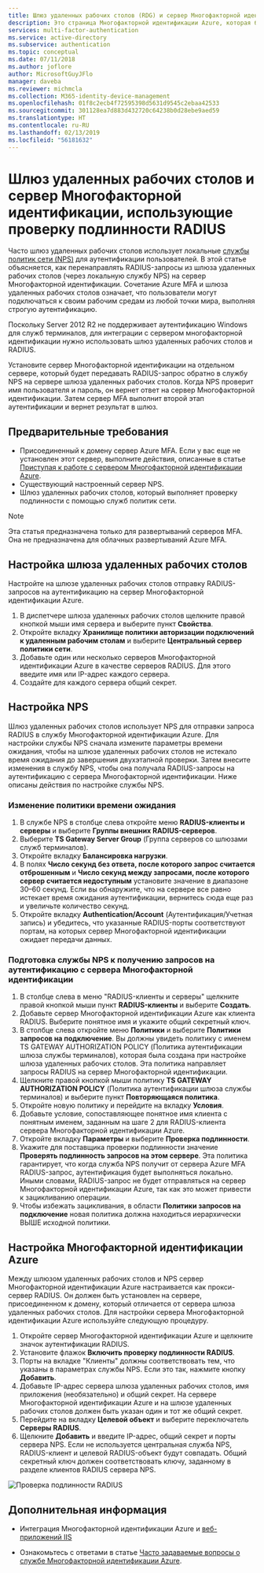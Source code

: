 ```yaml
---
title: Шлюз удаленных рабочих столов (RDG) и сервер Многофакторной идентификации Azure по протоколу RADIUS | Документация Майкрософт
description: Это страница Многофакторной идентификации Azure, которая будет полезна при развертывании шлюза удаленных рабочих столов (RD) и сервера Многофакторной идентификации Azure с помощью RADIUS.
services: multi-factor-authentication
ms.service: active-directory
ms.subservice: authentication
ms.topic: conceptual
ms.date: 07/11/2018
ms.author: joflore
author: MicrosoftGuyJFlo
manager: daveba
ms.reviewer: michmcla
ms.collection: M365-identity-device-management
ms.openlocfilehash: 01f8c2ecb4f72595398d5631d9545c2ebaa42533
ms.sourcegitcommit: 301128ea7d883d432720c64238b0d28ebe9aed59
ms.translationtype: HT
ms.contentlocale: ru-RU
ms.lasthandoff: 02/13/2019
ms.locfileid: "56181632"
---
```

# <a name="remote-desktop-gateway-and-azure-multi-factor-authentication-server-using-radius"></a>Шлюз удаленных рабочих столов и сервер Многофакторной идентификации, использующие проверку подлинности RADIUS

Часто шлюз удаленных рабочих столов использует локальные [службы политик сети (NPS)](https://docs.microsoft.com/windows-server/networking/core-network-guide/core-network-guide#BKMK_optionalfeatures) для аутентификации пользователей. В этой статье объясняется, как перенаправлять RADIUS-запросы из шлюза удаленных рабочих столов (через локальную службу NPS) на сервер Многофакторной идентификации. Сочетание Azure MFA и шлюза удаленных рабочих столов означает, что пользователи могут подключаться к своим рабочим средам из любой точки мира, выполняя строгую аутентификацию. 

Поскольку Server 2012 R2 не поддерживает аутентификацию Windows для служб терминалов, для интеграции с сервером многофакторной идентификации нужно использовать шлюз удаленных рабочих столов и RADIUS. 

Установите сервер Многофакторной идентификации на отдельном сервере, который будет передавать RADIUS-запрос обратно в службу NPS на сервере шлюза удаленных рабочих столов. Когда NPS проверит имя пользователя и пароль, он вернет ответ на сервер Многофакторной идентификации. Затем сервер MFA выполнит второй этап аутентификации и вернет результат в шлюз.

## <a name="prerequisites"></a>Предварительные требования

- Присоединенный к домену сервер Azure MFA. Если у вас еще не установлен этот сервер, выполните действия, описанные в статье [Приступая к работе с сервером Многофакторной идентификации Azure](howto-mfaserver-deploy.md).
- Существующий настроенный сервер NPS.
- Шлюз удаленных рабочих столов, который выполняет проверку подлинности с помощью служб политик сети.

> [!NOTE]
> Эта статья предназначена только для развертываний серверов MFA. Она не предназначена для облачных развертываний Azure MFA.

## <a name="configure-the-remote-desktop-gateway"></a>Настройка шлюза удаленных рабочих столов
Настройте на шлюзе удаленных рабочих столов отправку RADIUS-запросов на аутентификацию на сервер Многофакторной идентификации Azure. 

1. В диспетчере шлюза удаленных рабочих столов щелкните правой кнопкой мыши имя сервера и выберите пункт **Свойства**.
2. Откройте вкладку **Хранилище политики авторизации подключений к удаленным рабочим столам** и выберите **Центральный сервер политики сети**. 
3. Добавьте один или несколько серверов Многофакторной идентификации Azure в качестве серверов RADIUS. Для этого введите имя или IP-адрес каждого сервера. 
4. Создайте для каждого сервера общий секрет.

## <a name="configure-nps"></a>Настройка NPS
Шлюз удаленных рабочих столов использует NPS для отправки запроса RADIUS в службу Многофакторной идентификации Azure. Для настройки службы NPS сначала измените параметры времени ожидания, чтобы на шлюзе удаленных рабочих столов не истекало время ожидания до завершения двухэтапной проверки. Затем внесите изменения в службу NPS, чтобы она получала RADIUS-запросы на аутентификацию с сервера Многофакторной идентификации. Ниже описаны действия по настройке службы NPS.

### <a name="modify-the-timeout-policy"></a>Изменение политики времени ожидания

1. В службе NPS в столбце слева откройте меню **RADIUS-клиенты и серверы** и выберите **Группы внешних RADIUS-серверов**. 
2. Выберите **TS Gateway Server Group** (Группа серверов со шлюзами служб терминалов). 
3. Откройте вкладку **Балансировка нагрузки**. 
4. В полях **Число секунд без ответа, после которого запрос считается отброшенным** и **Число секунд между запросами, после которого сервер считается недоступным** установите значение в диапазоне 30–60 секунд. Если вы обнаружите, что на сервере все равно истекает время ожидания аутентификации, вернитесь сюда еще раз и увеличьте количество секунд.
5. Откройте вкладку **Authentication/Account** (Аутентификация/Учетная запись) и убедитесь, что указанные RADIUS-порты соответствуют портам, на которых сервер Многофакторной идентификации ожидает передачи данных.

### <a name="prepare-nps-to-receive-authentications-from-the-mfa-server"></a>Подготовка службы NPS к получению запросов на аутентификацию с сервера Многофакторной идентификации

1. В столбце слева в меню "RADIUS-клиенты и серверы" щелкните правой кнопкой мыши пункт **RADIUS-клиенты** и выберите **Создать**.
2. Добавьте сервер Многофакторной идентификации Azure как клиента RADIUS. Выберите понятное имя и укажите общий секретный ключ.
3. В столбце слева откройте меню **Политики** и выберите **Политики запросов на подключение**. Вы должны увидеть политику с именем TS GATEWAY AUTHORIZATION POLICY (Политика аутентификации шлюза службы терминалов), которая была создана при настройке шлюза удаленных рабочих столов. Эта политика направляет запросы RADIUS на сервер Многофакторной идентификации.
4. Щелкните правой кнопкой мыши политику **TS GATEWAY AUTHORIZATION POLICY** (Политика аутентификации шлюза службы терминалов) и выберите пункт **Повторяющаяся политика**. 
5. Откройте новую политику и перейдите на вкладку **Условия**.
6. Добавьте условие, сопоставляющее понятное имя клиента с понятным именем, заданным на шаге 2 для RADIUS-клиента сервера Многофакторной идентификации Azure. 
7. Откройте вкладку **Параметры** и выберите **Проверка подлинности**.
8. Укажите для поставщика проверки подлинности значение **Проверять подлинность запросов на этом сервере**. Эта политика гарантирует, что когда служба NPS получит от сервера Azure MFA RADIUS-запрос, аутентификация будет выполняться локально. Иными словами, RADIUS-запрос не будет отправляться на сервер Многофакторной идентификации Azure, так как это может привести к зацикливанию операции. 
9. Чтобы избежать зацикливания, в области **Политики запросов на подключение** новая политика должна находиться иерархически ВЫШЕ исходной политики.

## <a name="configure-azure-multi-factor-authentication"></a>Настройка Многофакторной идентификации Azure

Между шлюзом удаленных рабочих столов и NPS сервер Многофакторной идентификации Azure настраивается как прокси-сервер RADIUS.  Он должен быть установлен на сервере, присоединенном к домену, который отличается от сервера шлюза удаленных рабочих столов. Для настройки сервера Многофакторной идентификации Azure используйте следующую процедуру.

1. Откройте сервер Многофакторной идентификации Azure и щелкните значок аутентификации RADIUS. 
2. Установите флажок **Включить проверку подлинности RADIUS**.
3. Порты на вкладке "Клиенты" должны соответствовать тем, что указаны в параметрах службы NPS. Если это так, нажмите кнопку **Добавить**.
4. Добавьте IP-адрес сервера шлюза удаленных рабочих столов, имя приложения (необязательно) и общий секрет. На сервере Многофакторной идентификации Azure и на шлюзе удаленных рабочих столов должен быть указан один и тот же общий секрет.
3. Перейдите на вкладку **Целевой объект** и выберите переключатель **Серверы RADIUS**.
4. Щелкните **Добавить** и введите IP-адрес, общий секрет и порты сервера NPS. Если не используется центральная служба NPS, RADIUS-клиент и целевой RADIUS-объект будут совпадать. Общий секретный ключ должен соответствовать ключу, заданному в разделе клиентов RADIUS сервера NPS.

![Проверка подлинности RADIUS](./media/howto-mfaserver-nps-rdg/radius.png)

## <a name="next-steps"></a>Дополнительная информация

- Интеграция Многофакторной идентификации Azure и [веб-приложений IIS](howto-mfaserver-iis.md)

- Ознакомьтесь с ответами в статье [Часто задаваемые вопросы о службе Многофакторной идентификации Azure](multi-factor-authentication-faq.md).
